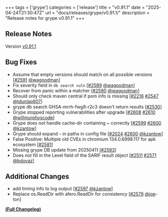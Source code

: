 +++
tags = ['grype']
categories = ['release']
title = "v0.91.1"
date = "2025-04-24T21:30:47Z"
url = "docs/releases/grype/v0.91.1/"
description = "Release notes for grype v0.91.1"
+++

## Release Notes

Version [v0.91.1](https://github.com/anchore/grype/releases/tag/v0.91.1)

## Bug Fixes

- Assume that empty versions should match on all possible versions [[#2591](https://github.com/anchore/grype/pull/2591) [@wagoodman](https://github.com/wagoodman)]
- Fix severity field in `db search vuln` [[#2589](https://github.com/anchore/grype/pull/2589) [@wagoodman](https://github.com/wagoodman)]
- Recover from panic within a matcher [[#2590](https://github.com/anchore/grype/pull/2590) [@wagoodman](https://github.com/wagoodman)]
- Should only check maven central if pom info is missing [[#2216](https://github.com/anchore/grype/issues/2216) [#2547](https://github.com/anchore/grype/pull/2547) [@tdunlap607](https://github.com/tdunlap607)]
- grype db search GHSA-mrrh-fwg8-r2c3 doesn't return results [[#2530](https://github.com/anchore/grype/issues/2530)]
- Grype stopped reporting vulnerabilities after upgrade [[#2608](https://github.com/anchore/grype/issues/2608) [#2610](https://github.com/anchore/grype/pull/2610) [@willmurphyscode](https://github.com/willmurphyscode)]
- Grype does not handle cache-dir containing ~ correctly [[#2599](https://github.com/anchore/grype/issues/2599) [#2600](https://github.com/anchore/grype/pull/2600) [@kzantow](https://github.com/kzantow)]
- Grype should expand `~` in paths in config file [[#2024](https://github.com/anchore/grype/issues/2024) [#2600](https://github.com/anchore/grype/pull/2600) [@kzantow](https://github.com/kzantow)]
- False Positive: Multiple old CVEs in chromium 134.0.6998.117 for apk ecosystem [[#2581](https://github.com/anchore/grype/issues/2581)]
- Missing grype DB update from 20250411 [[#2593](https://github.com/anchore/grype/issues/2593)]
- Does not fill in the Level field of the SARIF result object [[#2511](https://github.com/anchore/grype/issues/2511) [#2571](https://github.com/anchore/grype/pull/2571) [@bdovaz](https://github.com/bdovaz)]

## Additional Changes

- add timing info to log output [[#2597](https://github.com/anchore/grype/pull/2597) [@kzantow](https://github.com/kzantow)]
- Replace os.ReadDir with afero.ReadDir for consistency [[#2579](https://github.com/anchore/grype/pull/2579) [@joe](https://github.com/joe)-ton]

**[(Full Changelog)](https://github.com/anchore/grype/compare/v0.91.0...v0.91.1)**
